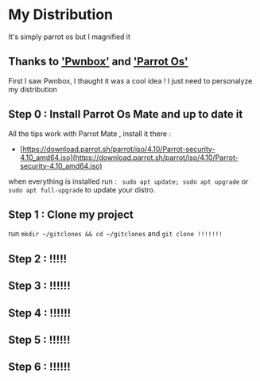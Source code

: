 # My Distribution
It's simply parrot os but I magnified it

## Thanks to ['Pwnbox'](https://github.com/theGuildHall/pwnbox) and ['Parrot Os'](https://github.com/parrotsec)
First I saw Pwnbox, I thaught it was a cool idea ! 
I just need to personalyze my distribution

## Step 0 : Install Parrot Os Mate and up to date it
<!-- Just want to clarify that the instructions below work on Parrot Mate -->
All the tips work with Parrot Mate , install it there :

- [https://download.parrot.sh/parrot/iso/4.10/Parrot-security-4.10_amd64.iso](https://download.parrot.sh/parrot/iso/4.10/Parrot-security-4.10_amd64.iso)

when everything is installed run : `
sudo apt update; sudo apt upgrade`
 or `
sudo apt full-upgrade
` to update your distro.

## Step 1 : Clone my project

run `mkdir ~/gitclones && cd ~/gitclones`
and
`git clone !!!!!!!`

## Step 2 :  !!!!!

## Step 3 : !!!!!!

## Step 4 : !!!!!!

## Step 5 : !!!!!!

## Step 6 : !!!!!!
